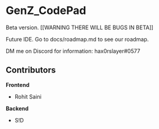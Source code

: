 # GenZ_CodePad
Beta version. [[WARNING THERE WILL BE BUGS IN BETA]]

Future IDE. Go to docs/roadmap.md to see our roadmap.

DM me on Discord for information: hax0rslayer#0577
 
## Contributors
**Frontend**
- Rohit Saini

**Backend**
- S!D
